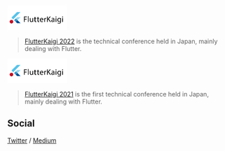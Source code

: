 <a href="https://flutterkaigi.jp/2022"><img height="56" alt="FlutterKaigi logo" src="https://github.com/FlutterKaigi/.github/blob/main/flutterkaigi-navbar_logo.svg?sanitize=true"></a>

> [FlutterKaigi 2022](https://flutterkaigi.jp/2022) is the technical conference held in Japan, mainly dealing with Flutter.

<a href="https://flutterkaigi.jp/2021"><img height="56" alt="FlutterKaigi logo" src="https://github.com/FlutterKaigi/.github/blob/main/flutterkaigi-navbar_logo.svg?sanitize=true"></a>

> [FlutterKaigi 2021](https://flutterkaigi.jp/2021) is the first technical conference held in Japan, mainly dealing with Flutter.

## Social

[Twitter](https://twitter.com/FlutterKaigi) / [Medium](https://medium.com/flutterkaigi)
